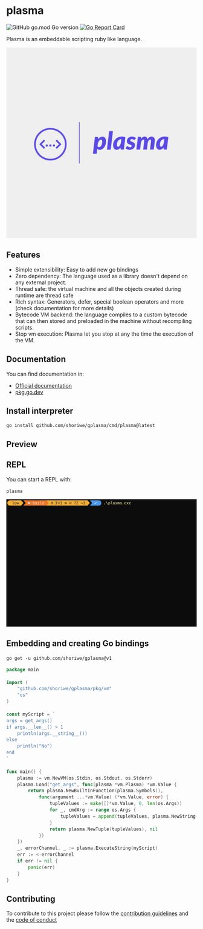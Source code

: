 # plasma

![GitHub go.mod Go version](https://img.shields.io/github/go-mod/go-version/shoriwe/gplasma)
[![Go Report Card](https://goreportcard.com/badge/github.com/shoriwe/gplasma)](https://goreportcard.com/report/github.com/shoriwe/gplasma)

Plasma is an embeddable scripting ruby like language.

<img src="https://github.com/shoriwe/gplasma/raw/main/logos/plasma-logos.jpeg" alt="logo" style="zoom:50%;" />

## Features

- Simple extensibility: Easy to add new go bindings
- Zero dependency: The language used as a library doesn't depend on any external project.
- Thread safe: the virtual machine and all the objects created during runtime are thread safe
- Rich syntax: Generators, defer, special boolean operators and more (check documentation for more details)
- Bytecode VM backend: the language compiles to a custom bytecode that can then stored and preloaded in the machine
  without recompiling scripts.
- Stop vm execution: Plasma let you stop at any the time the execution of the VM.

## Documentation

You can find documentation in:

- [Official documentation](https://shoriwe.github.io/plasma/index.html)
- [pkg.go.dev](https://pkg.go.dev/github.com/shoriwe/gplasma)

## Install interpreter

```shell
go install github.com/shoriwe/gplasma/cmd/plasma@latest
```

## Preview

## REPL

You can start a REPL with:

```shell
plasma
```

![Repl demo](demos/repl-demo.gif)

## Embedding and creating Go bindings

```shell
go get -u github.com/shoriwe/gplasma@v1
```

```go
package main

import (
	"github.com/shoriwe/gplasma/pkg/vm"
	"os"
)

const myScript = `
args = get_args()
if args.__len__() > 1
    println(args.__string__())
else
    println("No")
end
`

func main() {
	plasma := vm.NewVM(os.Stdin, os.Stdout, os.Stderr)
	plasma.Load("get_args", func(plasma *vm.Plasma) *vm.Value {
		return plasma.NewBuiltInFunction(plasma.Symbols(),
			func(argument ...*vm.Value) (*vm.Value, error) {
				tupleValues := make([]*vm.Value, 0, len(os.Args))
				for _, cmdArg := range os.Args {
					tupleValues = append(tupleValues, plasma.NewString([]byte(cmdArg)))
				}
				return plasma.NewTuple(tupleValues), nil
			})
	})
	_, errorChannel, _ := plasma.ExecuteString(myScript)
	err := <-errorChannel
	if err != nil {
		panic(err)
	}
}
```

## Contributing

To contribute to this project please follow the [contribution guidelines](CONTRIBUTING.md) and
the [code of conduct](CODE_OF_CONDUCT.md)
